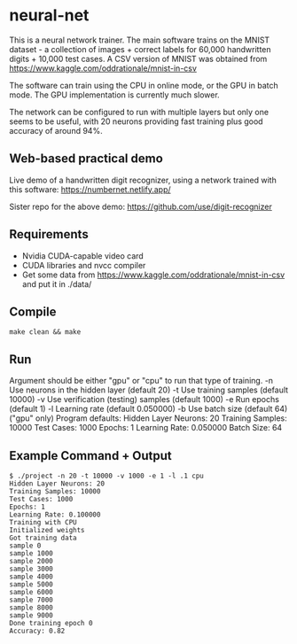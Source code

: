# neural-net

This is a neural network trainer. The main software trains on the MNIST dataset - a collection of images + correct labels for 60,000 handwritten digits + 10,000 test cases. A CSV version of MNIST was obtained from https://www.kaggle.com/oddrationale/mnist-in-csv

The software can train using the CPU in online mode, or the GPU in batch mode. The GPU implementation is currently much slower.

The network can be configured to run with multiple layers but only one seems to be useful, with 20 neurons providing fast training plus good accuracy of around 94%.

## Web-based practical demo

Live demo of a handwritten digit recognizer, using a network trained with this software:
https://numbernet.netlify.app/

Sister repo for the above demo: https://github.com/use/digit-recognizer

## Requirements

  * Nvidia CUDA-capable video card
  * CUDA libraries and nvcc compiler
  * Get some data from https://www.kaggle.com/oddrationale/mnist-in-csv and put it in ./data/

## Compile

```make clean && make```

## Run

Argument should be either "gpu" or "cpu" to run that type of training.
  -n <number> Use <number> neurons in the hidden layer (default 20)
  -t <number> Use <number> training samples (default 10000)
  -v <number> Use <number> verification (testing) samples (default 1000)
  -e <number> Run <number> epochs (default 1)
  -l <number> Learning rate (default 0.050000)
  -b <number> Use <number> batch size (default 64) ("gpu" only)
Program defaults:
  Hidden Layer Neurons: 20
  Training Samples: 10000
  Test Cases: 1000
  Epochs: 1
  Learning Rate: 0.050000
  Batch Size: 64

## Example Command + Output
```
$ ./project -n 20 -t 10000 -v 1000 -e 1 -l .1 cpu
Hidden Layer Neurons: 20
Training Samples: 10000
Test Cases: 1000
Epochs: 1
Learning Rate: 0.100000
Training with CPU
Initialized weights
Got training data
sample 0
sample 1000
sample 2000
sample 3000
sample 4000
sample 5000
sample 6000
sample 7000
sample 8000
sample 9000
Done training epoch 0
Accuracy: 0.82
```
